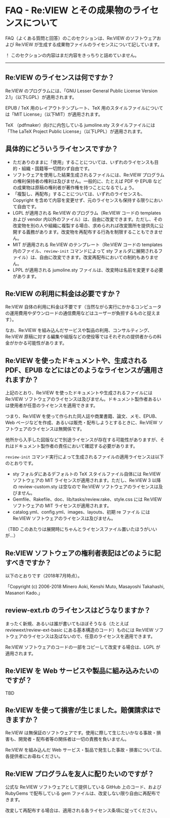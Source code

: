 # FAQ - Re:VIEW とその成果物のライセンスについて

FAQ（よくある質問と回答）のこのセクションは、Re:VIEW のソフトウェアおよび Re:VIEW が生成する成果物ファイルのライセンスについて記しています。

！ このセクションの内容はまだ内容をきっちりと詰めていません。

----

## Re:VIEW のライセンスは何ですか？

Re:VIEW のプログラムには、「GNU Lesser General Public License Version 2.1」（以下LGPL）が適用されます。

EPUB / TeX 用のレイアウトテンプレート、TeX 用のスタイルファイルについては「MIT License」（以下MIT）が適用されます。

TeX （pdfmaker）向けに内包している jumoline.sty スタイルファイルには「The LaTeX Project Public License」（以下LPPL）が適用されます。

## 具体的にどういうライセンスですか？

- ただありのままに「使用」することについては、いずれのライセンスも目的・組織・国籍等一切問わず自由です。
- ソフトウェアを使用した結果生成されるファイルには、Re:VIEW プログラムの権利保持者の権利は及びません。一般的に、たとえば PDF や EPUB などの成果物は原稿の権利者が著作権を持つことになるでしょう。
- 「複製し、再配布」することについては、いずれのライセンスも、Copyright を含めて内容を変更せず、元のライセンスも保持する限りにおいて自由です。
- LGPL が適用される Re:VIEW のプログラム（Re:VIEW コードの templates および vendor 内以外のファイル）は、自由に改変できます。ただし、その改変物を別の人や組織に複製する場合、求められれば改変箇所を提供先に公開する義務があります。改変物を再配布する行為を制限することもできません。
- MIT が適用される Re:VIEW のテンプレート（Re:VIEW コードの templates 内のファイル、`review-init` コマンドによって sty フォルダに展開されるファイル）は、自由に改変できます。改変再配布においての制約もありません。
- LPPL が適用される jumoline.sty ファイルは、改変時は名前を変更する必要があります。

## Re:VIEW の利用に料金は必要ですか？

Re:VIEW 自体の利用に料金は不要です（当然ながら実行にかかるコンピュータの運用費用やダウンロードの通信費用などはユーザーが負担するものと捉えます）。

なお、Re:VIEW を組み込んだサービスや製品の利用、コンサルティング、Re:VIEW 原稿に対する編集や組版などの使役等ではそれぞれの提供者からの料金がかかる可能性があります。

## Re:VIEW を使ったドキュメントや、生成される PDF、EPUB などにはどのようなライセンスが適用されますか？

上記のとおり、Re:VIEW を使ったドキュメントや生成されるファイルには Re:VIEW ソフトウェアのライセンスは及びません。ドキュメント製作者あるいは使用者が任意のライセンスを適用できます。

つまり、Re:VIEW を使って作られた同人誌や商業書籍、論文、メモ、EPUB、Web ページなどを作成、あるいは販売・配布しようとするときに、Re:VIEW ソフトウェアのライセンスは無関係です。

他所から入手した図版などで別途ライセンスが存在する可能性がありますが、それはドキュメント製作者の責任において確認する必要があります。

`review-init` コマンド実行によって生成されるファイルの適用ライセンスは以下のとおりです。

- sty フォルダにあるデフォルトの TeX スタイルファイル自体には Re:VIEW ソフトウェアの MIT ライセンスが適用されます。ただし、Re:VIEW 3 以降の review-custom.sty は空なので Re:VIEW ソフトウェアのライセンスは及びません。
- Gemfile、Rakefile、doc、lib/tasks/review.rake、style.css には Re:VIEW ソフトウェアの MIT ライセンスが適用されます。
- catalog.yml、config.yml、images、layouts、初期 re ファイル には Re:VIEW ソフトウェアのライセンスは及びません。

（TBD このあたりは展開時にちゃんとライセンスファイル置いたほうがいいが…）

## Re:VIEW ソフトウェアの権利者表記はどのように記すべきですか？

以下のとおりです（2018年7月時点）。

「Copyright (c) 2006-2018 Minero Aoki, Kenshi Muto, Masayoshi Takahashi, Masanori Kado.」

## review-ext.rb のライセンスはどうなりますか？

まったく新規、あるいは誰が書いてもほぼそうなる（たとえば reviewext/review-ext-basic にある基本構造のコード）ものには Re:VIEW ソフトウェアのライセンスは及ばないので、任意のライセンスを適用できます。

Re:VIEW ソフトウェアのコードの一部をコピーして改変する場合は、LGPL が適用されます。

## Re:VIEW を Web サービスや製品に組み込みたいのですが？

TBD

## Re:VIEW を使って損害が生じました。賠償請求はできますか？

Re:VIEW は無保証のソフトウェアです。使用に際して生じたいかなる事故・損害も、開発者・配布者等の関係者は一切の責務を負いません。

Re:VIEW を組み込んだ Web サービス・製品で発生した事故・損害については、各提供者にお尋ねください。

## Re:VIEW プログラムを友人に配りたいのですが？

公式な Re:VIEW ソフトウェアとして提供している GitHub 上のコード、および RubyGems で配布している gem ファイルは、改変しない限り自由に再配布できます。

改変して再配布する場合は、適用される各ライセンス条項に従ってください。

